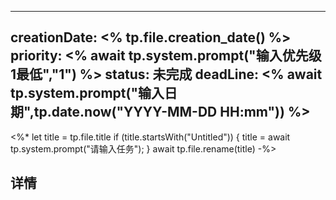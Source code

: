 
---
creationDate: <% tp.file.creation_date() %>
priority: <% 
await tp.system.prompt("输入优先级 1最低","1")
%>
status: 未完成
deadLine: <% 
await tp.system.prompt("输入日期",tp.date.now("YYYY-MM-DD HH:mm"))
%>
---
<%*
let title = tp.file.title
if (title.startsWith("Untitled")) {
title = await tp.system.prompt("请输入任务");
}
await tp.file.rename(title)
-%>

## 详情